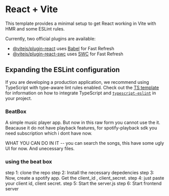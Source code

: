 # React + Vite

This template provides a minimal setup to get React working in Vite with HMR and some ESLint rules.

Currently, two official plugins are available:

- [@vitejs/plugin-react](https://github.com/vitejs/vite-plugin-react/blob/main/packages/plugin-react) uses [Babel](https://babeljs.io/) for Fast Refresh
- [@vitejs/plugin-react-swc](https://github.com/vitejs/vite-plugin-react/blob/main/packages/plugin-react-swc) uses [SWC](https://swc.rs/) for Fast Refresh

## Expanding the ESLint configuration

If you are developing a production application, we recommend using TypeScript with type-aware lint rules enabled. Check out the [TS template](https://github.com/vitejs/vite/tree/main/packages/create-vite/template-react-ts) for information on how to integrate TypeScript and [`typescript-eslint`](https://typescript-eslint.io) in your project.

### BeatBox
A simple music player app. But now in this raw form you cannot use the it. Beacause it do not have playback features, for spotify-playback sdk you need subscription which i dont have now.

WHAT YOU CAN DO IN IT
  -- you can search the songs, this have some ugly UI for now. And unecessary files.
  
### using the beat box
step 1: clone the repo
step 2: Install the necessary depedencies
step 3: Now, create a spotify app. Get the client_id , client_secret.
step 4: just paste your client id, client secret.
step 5: Start the server.js
step 6: Start frontend server
